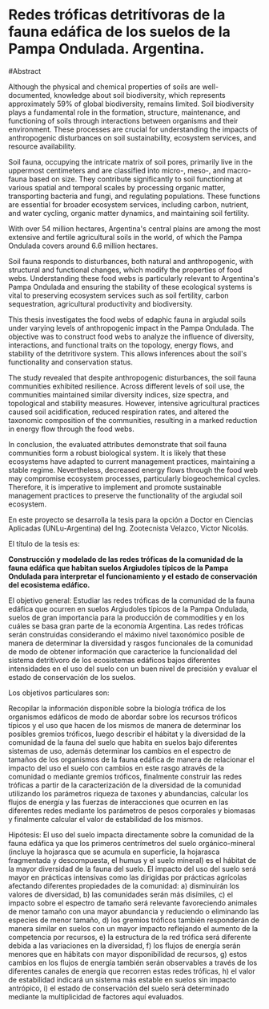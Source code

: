 # Redes tróficas detritívoras de la fauna edáfica de los suelos de la Pampa Ondulada. Argentina.

#Abstract

Although the physical and chemical properties of soils are well-documented, knowledge about soil biodiversity, which represents approximately 59% of global biodiversity, remains limited. Soil biodiversity plays a fundamental role in the formation, structure, maintenance, and functioning of soils through interactions between organisms and their environment. These processes are crucial for understanding the impacts of anthropogenic disturbances on soil sustainability, ecosystem services, and resource availability.

Soil fauna, occupying the intricate matrix of soil pores, primarily live in the uppermost centimeters and are classified into micro-, meso-, and macro-fauna based on size. They contribute significantly to soil functioning at various spatial and temporal scales by processing organic matter, transporting bacteria and fungi, and regulating populations. These functions are essential for broader ecosystem services, including carbon, nutrient, and water cycling, organic matter dynamics, and maintaining soil fertility.

With over 54 million hectares, Argentina's central plains are among the most extensive and fertile agricultural soils in the world, of which the Pampa Ondulada covers around 6.6 million hectares.

Soil fauna responds to disturbances, both natural and anthropogenic, with structural and functional changes, which modify the properties of food webs. Understanding these food webs is particularly relevant to Argentina's Pampa Ondulada and ensuring the stability of these ecological systems is vital to preserving ecosystem services such as soil fertility, carbon sequestration, agricultural productivity and biodiversity.

This thesis investigates the food webs of edaphic fauna in argiudal soils under varying levels of anthropogenic impact in the Pampa Ondulada. The objective was to construct food webs to analyze the influence of diversity, interactions, and functional traits on the topology, energy flows, and stability of the detritivore system. This allows inferences about the soil's functionality and conservation status.

The study revealed that despite anthropogenic disturbances, the soil fauna communities exhibited resilience. Across different levels of soil use, the communities maintained similar diversity indices, size spectra, and topological and stability measures. However, intensive agricultural practices caused soil acidification, reduced respiration rates, and altered the taxonomic composition of the communities, resulting in a marked reduction in energy flow through the food webs.

In conclusion, the evaluated attributes demonstrate that soil fauna communities form a robust biological system. It is likely that these ecosystems have adapted to current management practices, maintaining a stable regime. Nevertheless, decreased energy flows through the food web may compromise ecosystem processes, particularly biogeochemical cycles. Therefore, it is imperative to implement and promote sustainable management practices to preserve the functionality of the argiudal soil ecosystem.



En este proyecto se desarrolla la tesis para la opción a Doctor en Ciencias Aplicadas (UNLu-Argentina) del Ing. Zootecnista Velazco, Victor Nicolás.

El título de la tesis es: 

  **Construcción y modelado de las redes tróficas de la comunidad de la fauna edáfica que habitan suelos Argiudoles típicos de la Pampa Ondulada para interpretar el funcionamiento y el estado de conservación del ecosistema edáfico.** 
 
 
El objetivo general:
  Estudiar las redes tróficas de la comunidad de la fauna edáfica que ocurren en suelos Argiudoles típicos de la Pampa 
Ondulada, suelos de gran importancia para la producción de commodities y en los cuáles se basa gran parte de la economía 
Argentina. 
  Las redes tróficas serán construidas considerando el máximo nivel taxonómico posible de manera de determinar
la diversidad y rasgos funcionales de la comunidad de modo de obtener información que caracterice la funcionalidad del
sistema detritívoro de los ecosistemas edáficos bajos diferentes intensidades en el uso del suelo
con un buen nivel de precisión y evaluar el estado de conservación de los suelos. 

Los objetivos particulares son: 

  Recopilar la información disponible sobre la biología trófica de los organismos edáficos de modo 
de abordar sobre los recursos tróficos típicos y el uso que hacen de los mismos de manera de 
determinar los posibles gremios tróficos,
luego describir el hábitat y la diversidad de la comunidad de la fauna del suelo
que habita en suelos bajo diferentes sistemas de uso, 
además determinar los cambios en el espectro de tamaños de los organismos de la fauna edáfica 
de manera de relacionar el impacto del uso el suelo con cambios en este rasgo através de la comunidad 
o mediante gremios tróficos,
finalmente construir las redes tróficas a partir de la caracterización de la diversidad de la comunidad 
utilizando los parámetros riqueza de taxones y abundancias, calcular los flujos de energía y las fuerzas de 
interacciones que ocurren en las diferentes redes mediante los parámetros de pesos corporales y biomasas
y finalmente calcular el valor de estabilidad de los mismos.

Hipótesis: 
  El uso del suelo impacta directamente sobre la comunidad de la fauna edáfica ya que los primeros centrímetros 
del suelo orgánico-mineral (incluye la hojarasca que se acumula en superficie, la hojarasca fragmentada y descompuesta, el 
humus y el suelo mineral) es el hábitat de la mayor diversidad de la fauna del suelo. El impacto del uso del suelo será 
mayor en prácticas intensivas como las dirigidas por prácticas agrícolas afectando diferentes propiedades de la comunidad:
a) disminuirán los valores de diversidad, b) las comunidades serán más disímiles, 
c) el impacto sobre el espectro de tamaño será 
relevante favoreciendo animales de menor tamaño con una mayor abundancia y reduciendo o eliminando las 
especies de menor tamaño, d) los gremios tróficos también responderán de manera similar en suelos con un mayor impacto reflejando el aumento de la competencia por recursos, e) la estructura de la red trófica será diferente debida a las variaciones en la diversidad, f) los flujos de energía serán menores que en hábitats con mayor disponibilidad de recursos, g) estos cambios en los flujos de energía también serán observables a través de los diferentes canales de energía que recorren estas redes tróficas, h) el valor de estabilidad indicará un sistema más estable en suelos sin impacto antrópico,
i) el estado de conservación del suelo será determinado mediante la multiplicidad de factores aquí evaluados.

